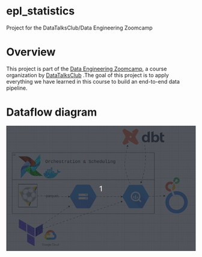 # epl_statistics
Project for the DataTalksClub/Data Engineering Zoomcamp

# Overview

This project is part of the [Data Engineering Zoomcamp](https://github.com/DataTalksClub/data-engineering-zoomcamp/), a course organization by [DataTalksClub](https://github.com/DataTalksClub/) .The goal of this project is to apply everything we have learned in this course to build an end-to-end data pipeline.

# Dataflow diagram

![](https://github.com/truongvude/epl_statistics/blob/main/images/dataflow.gif)
